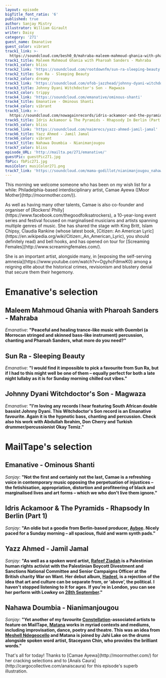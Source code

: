 ```yaml
---
layout: episode
bigTitle_font_ratio: '6'
published: true
author: Sanjay Mistry
illustrator: William Girault
writer: Daisy
category: '271'
guest_name: Emanative
guest_color: vibrant
track1_link: >-
  https://soundcloud.com/besh0_0/mahraba-maleem-mahmoud-ghania-with-pharoah-sanders
track1_title: Maleem Mahmoud Ghania with Pharoah Sanders - Mahraba
track1_color: bliss
track2_link: 'https://soundcloud.com/rootdownfm/sun-ra-sleeping-beauty'
track2_title: Sun Ra - Sleeping Beauty
track2_color: dreamy
track3_link: 'https://soundcloud.com/ofob-jazzhead/johnny-dyani-witchdoctors-son-magwaza'
track3_title: Johnny Dyani Witchdoctor's Son - Magwaza
track3_color: trippy
track4_link: 'https://soundcloud.com/emanative/ominous-shanti'
track4_title: Emanative - Ominous Shanti
track4_color: vibrant
track5_link: >-
  https://soundcloud.com/nowagainrecords/idris-ackamoor-and-the-pyramids-rhapsody-in-berlin-pt-1
track5_title: Idris Ackamoor & The Pyramids - Rhapsody In Berlin (Part 1)
track5_color: bliss
track6_link: 'https://soundcloud.com/naimrecs/yazz-ahmed-jamil-jamal'
track6_title: Yazz Ahmed - Jamil Jamal
track6_color: vibrant
track7_title: Nahawa Doumbia - Nianimanjougou
track7_color: bliss
episode_URL: 'http://mailta.pe/271/emanative/'
guestPic: guestPic271.jpg
fbPic: fbPic271.jpg
musiColor: musiColor271.png
track7_link: 'https://soundcloud.com/mama-godillot/nianimanjougou_nahawa-doumbia'
---
```

<p id="introduction">This morning we welcome someone who has been on my wish list for a while: Philadelphia-based interdisciplinary artist, Camae Ayewa ([Moor Mother](http://moormother.com/)).</p>
<p>As well as having many other talents, Camae is also co-founder and organiser of [Rockers! Philly](https://www.facebook.com/thegoodfolksatrockers), a 10-year-long event series and festival focused on marginalised musicians and artists spanning multiple genres of music. She has shared the stage with King Britt, Islam Chipsy, Claudia Rankine (whose latest book, [Citizen: An American Lyric](https://en.wikipedia.org/wiki/Citizen:_An_American_Lyric), you should definitely read) and bell hooks, and has opened on tour for [Screaming Females](http://www.screamingfemales.com/).</p>
<p>She is an important artist, alongside many, in [exposing the self-serving amnesia](https://www.youtube.com/watch?v=OgyhcFdmwK0) among a reigning elite about the historical crimes, revisionism and blustery denial that secure them their hegemony.</p>

# Emanative's selection


## Maleem Mahmoud Ghania with Pharoah Sanders - Mahraba
_Emanative_: **"**Peaceful and healing trance-like music with Guembri (a Morrocan stringed and skinned bass-like instrument) percussion, chanting and Pharoah Sanders, what more do you need?**"**

## Sun Ra - Sleeping Beauty
_Emanative_: **"**I would find it impossible to pick a favourite from Sun Ra, but if I had to this might well be one of them – equally perfect for both a late night lullaby as it is for Sunday morning chilled out vibes.**"**

## Johnny Dyani Witchdoctor's Son - Magwaza
_Emanative_: **"**I'm loving any records I hear featuring South African double bassist Johnny Dyani. This Witchdoctor's Son record is an Emanative favourite. Again it is the hypnotic bass, chanting and percussion. Check also his work with Abdullah Ibrahim, Don Cherry and Turkish drummer/percussionist Okay Temiz.**"**


# MailTape's selection

## Emanative - Ominous Shanti
_Sanjay_: **"**Not the first and certainly not the last, Camae is a refreshing voice in contemporary music opposing the perpetuation of injustices – the fetishisation, appropriation, distortion and profiteering of black and marginalised lives and art forms – which we who don't live them ignore.**"**

## Idris Ackamoor & The Pyramids - Rhapsody In Berlin (Part 1)
_Sanjay_: **"**An oldie but a goodie from Berlin-based producer, [Aybee](http://deepblakmusic.com/db2/). Nicely paced for a Sunday morning – all spacious, fluid and warm synth pads.**"**

## Yazz Ahmed - Jamil Jamal
_Sanjay_: **"**As well as a spoken word artist, [Rafeef Ziadah](http://www.rafeefziadah.net/) is a Palestinian human rights activist with the Palestinian Boycott Divestment and Sanctions National Committee and Senior Campaigns Officer at the British charity War on Want. Her debut album, [Hadeel](http://www.rafeefziadah.net/hadeel/), is a rejection of the idea that art and culture can be separate from, or ‘above’, the political. I haven't stopped listening to it for ages. If you're in London, you can see her perform with Lowkey on [28th September](http://www.seetickets.com/event/lowkey-london-show-september-2017/the-coronet-theatre/1114864).**"**

## Nahawa Doumbia - Nianimanjougou
_Sanjay_: **"**Yet another of my favourite [Constellation](http://cstrecords.com/)-associated artists to feature on MailTape, [Matana](http://www.matanaroberts.com/) works in myriad contexts and mediums, including improvisation, dance, poetry and theatre. This was an idea from [Meshell Ndegeocello](http://www.meshell.com/) and Matana is joined by Jahi Lake on the drums alongside spoken word artist, Staceyann Chin, who provides the brilliant words.**"**

<p id="outroduction">That's all for today! Thanks to [Camae Ayewa](http://moormother.com/) for her cracking selections and to [Anaïs Caura](http://cargocollective.com/anaiscaura) for this episode's superb illustration.</p>
